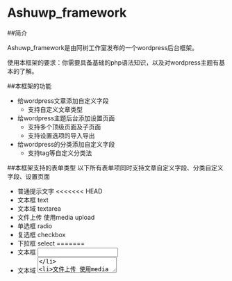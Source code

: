 # Ashuwp_framework
##简介

Ashuwp_framework是由阿树工作室发布的一个wordpress后台框架。

使用本框架的要求：你需要具备基础的php语法知识，以及对wordpress主题有基本的了解。

##本框架的功能

* 给wordpress文章添加自定义字段
    * 支持自定义文章类型
* 给wordpress主题后台添加设置页面
    * 支持多个顶级页面及子页面
    * 支持设置选项的导入导出
* 给wordpress的分类添加自定义字段
    * 支持tag等自定义分类法
    
##本框架支持的表单类型
以下所有表单项同时支持文章自定义字段、分类自定义字段、设置页面

* 普通提示文字
<<<<<<< HEAD
* 文本框 text
* 文本域 textarea
* 文件上传 使用media upload
* 单选框 radio
* 复选框 checkbox
* 下拉框 select
=======
* 文本框 <input type="text">
* 文本域 <textarea>
* 文件上传 使用media upload
* 单选框 <input type="radio">
* 复选框 <input type="checkbox">
* 下拉框 <select>
>>>>>>> 5c166097680f074613a74e2415d03be618a2becd
* 文本编辑器 tinyMCE

##帮助支持

* [查阅Ashuwp_framework帮助文档](http://www.ashuwp.com/framework/down)
* 邮箱：admin@ashuwp.com